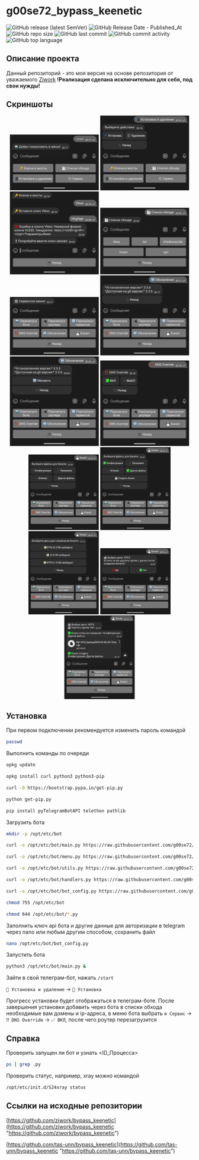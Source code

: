 # g00se72_bypass_keenetic
![GitHub release (latest SemVer)](https://img.shields.io/github/v/release/g00se72/bypass_keenetic)
![GitHub Release Date - Published_At](https://img.shields.io/github/release-date/g00se72/bypass_keenetic)
![GitHub repo size](https://img.shields.io/github/repo-size/g00se72/bypass_keenetic)
![GitHub last commit](https://img.shields.io/github/last-commit/g00se72/bypass_keenetic)
![GitHub commit activity](https://img.shields.io/github/commit-activity/y/g00se72/bypass_keenetic)
![GitHub top language](https://img.shields.io/github/languages/top/g00se72/bypass_keenetic)

## Описание проекта

Данный репозиторий - это моя версия на основе репозитория от уважаемого [Ziwork](https://github.com/ziwork/bypass_keenetic "https://github.com/ziwork/bypass_keenetic")
**!Реализация сделана исключительно для себя, под свои нужды!**

## Скриншоты
<div align="center">
  <img src="https://raw.githubusercontent.com/g00se72/bypass_keenetic/e6698361cfea854c4eb049accd524c012df2c9a6/screens/MENU_MAIN.png" alt="Главное меню" width="240">
  <img src="https://raw.githubusercontent.com/g00se72/bypass_keenetic/e6698361cfea854c4eb049accd524c012df2c9a6/screens/install_remove_menu.png" alt="Установка и удаление" width="240">
  <img src="https://raw.githubusercontent.com/g00se72/bypass_keenetic/e6698361cfea854c4eb049accd524c012df2c9a6/screens/MENU_VLESS.png" alt="Ключи и мосты" width="240">
  <img src="https://raw.githubusercontent.com/g00se72/bypass_keenetic/e6698361cfea854c4eb049accd524c012df2c9a6/screens/MENU_BYPASS_FILES.png" alt="Списки обхода" width="240">
</div>

<div align="center">
  <img src="https://raw.githubusercontent.com/g00se72/bypass_keenetic/e6698361cfea854c4eb049accd524c012df2c9a6/screens/MENU_SERVICE.png" alt="Сервисное меню" width="240">
  <img src="https://raw.githubusercontent.com/g00se72/bypass_keenetic/e6698361cfea854c4eb049accd524c012df2c9a6/screens/updates_menu.png" alt="Обвновления" width="240">
  <img src="https://raw.githubusercontent.com/g00se72/bypass_keenetic/e6698361cfea854c4eb049accd524c012df2c9a6/screens/updates_menu(need_update).png" alt="Обновления" width="240">
  <img src="https://raw.githubusercontent.com/g00se72/bypass_keenetic/e6698361cfea854c4eb049accd524c012df2c9a6/screens/dns_override_menu.png" alt="DNS Override" width="240">
</div>

<div align="center">
  <img src="https://raw.githubusercontent.com/g00se72/bypass_keenetic/e6698361cfea854c4eb049accd524c012df2c9a6/screens/backup_menu.png" alt="Бэкап" width="190">
  <img src="https://raw.githubusercontent.com/g00se72/bypass_keenetic/e6698361cfea854c4eb049accd524c012df2c9a6/screens/backup_menu(backup_state).png" alt="Бэкап" width="190">
  <img src="https://raw.githubusercontent.com/g00se72/bypass_keenetic/e6698361cfea854c4eb049accd524c012df2c9a6/screens/drive_selection_menu.png" alt="Бэкап" width="190">
  <img src="https://raw.githubusercontent.com/g00se72/bypass_keenetic/e6698361cfea854c4eb049accd524c012df2c9a6/screens/delete_archive_menu.png" alt="Бэкап" width="190">
  <img src="https://raw.githubusercontent.com/g00se72/bypass_keenetic/e6698361cfea854c4eb049accd524c012df2c9a6/screens/backup_done.png" alt="Бэкап" width="190">
</div>

## Установка

При первом подключении рекомендуется изменить пароль командой

```bash
passwd
```

Выполнить команды по очереди

```bash
opkg update
```

```bash
opkg install curl python3 python3-pip
```

```bash
curl -O https://bootstrap.pypa.io/get-pip.py
```

```bash
python get-pip.py
```

```bash
pip install pyTelegramBotAPI telethon pathlib
```

Загрузить бота

```bash
mkdir -p /opt/etc/bot
```
```bash
curl -o /opt/etc/bot/main.py https://raw.githubusercontent.com/g00se72/bypass_keenetic/main/bot3/main.py
```
```bash
curl -o /opt/etc/bot/menu.py https://raw.githubusercontent.com/g00se72/bypass_keenetic/main/bot3/menu.py
```
```bash
curl -o /opt/etc/bot/utils.py https://raw.githubusercontent.com/g00se72/bypass_keenetic/main/bot3/utils.py
```
```bash
curl -o /opt/etc/bot/handlers.py https://raw.githubusercontent.com/g00se72/bypass_keenetic/main/bot3/handlers.py
```
```bash
curl -o /opt/etc/bot/bot_config.py https://raw.githubusercontent.com/g00se72/bypass_keenetic/main/bot3/bot_config.py
```
```bash
chmod 755 /opt/etc/bot
```
```bash
chmod 644 /opt/etc/bot/*.py
```

Заполнить ключ api бота и другие данные для авторизации в telegram через nano или любым другим способом, сохранить файл

```bash
nano /opt/etc/bot/bot_config.py
```

Запустить бота

```bash
python3 /opt/etc/bot/main.py &
```

Зайти в свой телеграм-бот, нажать `/start`

`📲 Установка и удаление` -> `📲 Установка`

Прогресс установки будет отображаться в телеграм-боте. После завершения установки добавить через бота в списки обхода необходимые вам домены и ip-адреса, в меню бота выбрать `⚙️ Сервис` -> `⁉️ DNS Override` -> `✅ ВКЛ`, после чего роутер перезагрузится

## Справка

Проверить запущен ли бот и узнать <ID_Процесса>

```bash
ps | grep .py
```

Проверить статус, например, xray можно командой

```bash
/opt/etc/init.d/S24xray status
```

## Ссылки на исходные репозитории

[https://github.com/ziwork/bypass_keenetic](https://github.com/ziwork/bypass_keenetic "https://github.com/ziwork/bypass_keenetic")

[https://github.com/tas-unn/bypass_keenetic](https://github.com/tas-unn/bypass_keenetic "https://github.com/tas-unn/bypass_keenetic")
